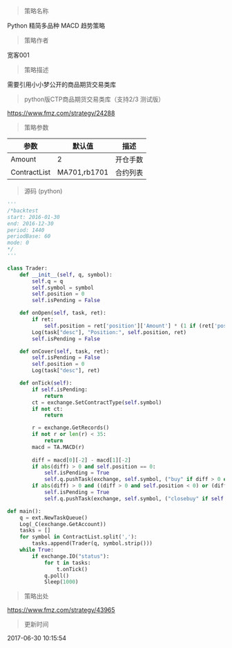 
> 策略名称

Python  精简多品种 MACD 趋势策略

> 策略作者

宽客001

> 策略描述

需要引用小小梦公开的商品期货交易类库

> python版CTP商品期货交易类库（支持2/3 测试版）

https://www.fmz.com/strategy/24288

> 策略参数



|参数|默认值|描述|
|----|----|----|
|Amount|2|开仓手数|
|ContractList|MA701,rb1701|合约列表|


> 源码 (python)

``` python
'''
/*backtest
start: 2016-01-30        
end: 2016-12-30           
period: 1440
periodBase: 60
mode: 0                 
*/
'''

class Trader:
    def __init__(self, q, symbol):
        self.q = q
        self.symbol = symbol
        self.position = 0
        self.isPending = False

    def onOpen(self, task, ret):
        if ret:
            self.position = ret['position']['Amount'] * (1 if (ret['position']['Type'] == PD_LONG or ret['position']['Type'] == PD_LONG_YD) else -1)
        Log(task["desc"], "Position:", self.position, ret)
        self.isPending = False

    def onCover(self, task, ret):
        self.isPending = False
        self.position = 0
        Log(task["desc"], ret)

    def onTick(self):
        if self.isPending:
            return
        ct = exchange.SetContractType(self.symbol)
        if not ct:
            return

        r = exchange.GetRecords()
        if not r or len(r) < 35:
            return
        macd = TA.MACD(r)
        
        diff = macd[0][-2] - macd[1][-2]
        if abs(diff) > 0 and self.position == 0:
            self.isPending = True
            self.q.pushTask(exchange, self.symbol, ("buy" if diff > 0 else "sell"), 1, self.onOpen)
        if abs(diff) > 0 and ((diff > 0 and self.position < 0) or (diff < 0 and self.position > 0)):
            self.isPending = True
            self.q.pushTask(exchange, self.symbol, ("closebuy" if self.position > 0 else "closesell"), 1, self.onCover)

def main():
    q = ext.NewTaskQueue()
    Log(_C(exchange.GetAccount))
    tasks = []
    for symbol in ContractList.split(','):
        tasks.append(Trader(q, symbol.strip()))
    while True:
        if exchange.IO("status"):
            for t in tasks:
                t.onTick()
            q.poll()
            Sleep(1000)
```

> 策略出处

https://www.fmz.com/strategy/43965

> 更新时间

2017-06-30 10:15:54
